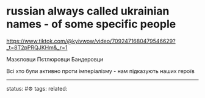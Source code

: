 # russian always called ukrainian names - of some specific people
https://www.tiktok.com/@kyivwow/video/7092471680479546629?_t=8T2pPRQJKHm&_r=1

Мазєповци 
Пєтлюровци
Бандеровци

Всі хто були активно проти імперіалізму - нам підказують наших героїв

--- 
status: #⚙️ 
tags: 
related: 